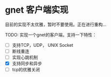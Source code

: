 # gnet 客户端实现

目前的实现不太优雅，暂时不要使用。正在进行重构...

TODO:
实现一个gnet的客户端，支持一下特性：
- [ ] 支持TCP，UDP， UNIX Socket
- [ ] 断线重连
- [ ] 实现心跳机制
- [x] 支持同步和异步
- [ ] tcp的优雅关闭